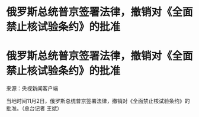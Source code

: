 # 俄罗斯总统普京签署法律，撤销对《全面禁止核试验条约》的批准

# 俄罗斯总统普京签署法律，撤销对《全面禁止核试验条约》的批准

来源：央视新闻客户端

当地时间11月2日，俄罗斯总统普京签署法律，撤销对《全面禁止核试验条约》的批准。（总台记者 王斌）

